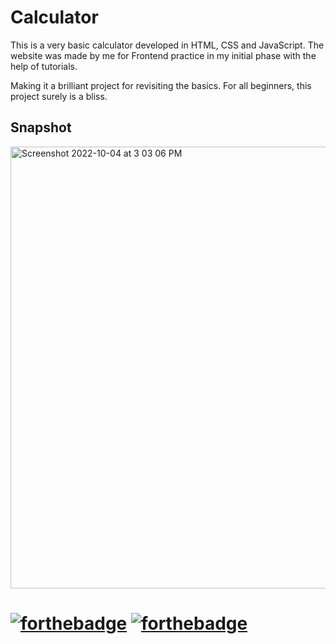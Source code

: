 # Calculator
This is a very basic calculator developed in HTML, CSS and JavaScript.
The website was made by me for Frontend practice in my initial phase with the help of tutorials.

Making it a brilliant project for revisiting the basics. For all beginners, this project surely is a bliss.

## Snapshot
<img width="707" alt="Screenshot 2022-10-04 at 3 03 06 PM" src="https://user-images.githubusercontent.com/73078636/193786099-5ff2d4b4-849c-464d-82d1-ff2bd04f23a3.png">

# [![forthebadge](https://forthebadge.com/images/badges/built-with-love.svg)](https://forthebadge.com) [![forthebadge](https://forthebadge.com/images/badges/built-by-developers.svg)](https://forthebadge.com)